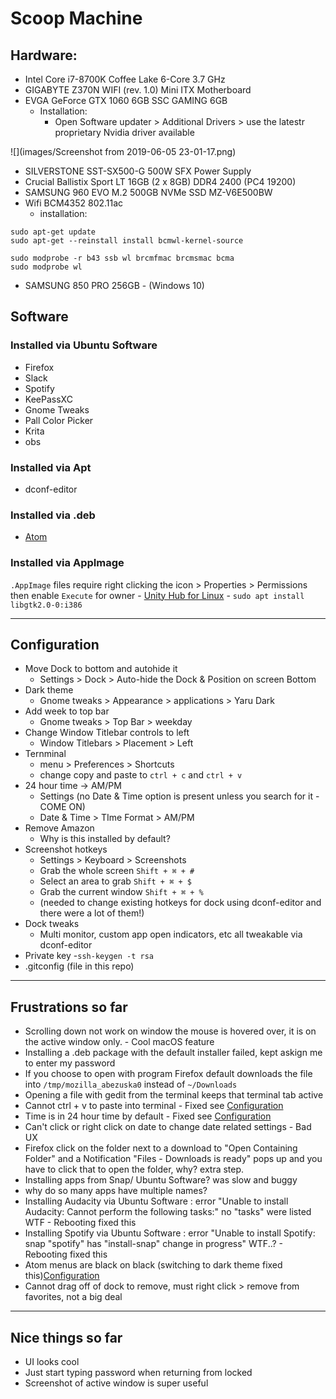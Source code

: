 # Scoop Machine

## Hardware:
- Intel Core i7-8700K Coffee Lake 6-Core 3.7 GHz
- GIGABYTE Z370N WIFI (rev. 1.0) Mini ITX Motherboard
- EVGA GeForce GTX 1060 6GB SSC GAMING 6GB
  - Installation:
    - Open Software updater > Additional Drivers > use the latestr proprietary Nvidia driver available

![](images/Screenshot from 2019-06-05 23-01-17.png)

- SILVERSTONE SST-SX500-G 500W SFX Power Supply
- Crucial Ballistix Sport LT 16GB (2 x 8GB) DDR4 2400 (PC4 19200)
- SAMSUNG 960 EVO M.2 500GB NVMe SSD MZ-V6E500BW
- Wifi BCM4352 802.11ac
  - installation:
```
sudo apt-get update
sudo apt-get --reinstall install bcmwl-kernel-source
```
```
sudo modprobe -r b43 ssb wl brcmfmac brcmsmac bcma
sudo modprobe wl
```
- SAMSUNG 850 PRO 256GB - (Windows 10)

## Software

### Installed via Ubuntu Software
- Firefox
- Slack
- Spotify
- KeePassXC
- Gnome Tweaks
- Pall Color Picker
- Krita
- obs

### Installed via Apt
- dconf-editor

### Installed via .deb
  - [Atom](https://atom.io/download/deb)

### Installed via AppImage
  `.AppImage` files require right clicking the icon > Properties > Permissions then enable `Execute` for owner
    - [Unity Hub for Linux](https://public-cdn.cloud.unity3d.com/hub/prod/UnityHubSetup.AppImage)
      - `sudo apt install libgtk2.0-0:i386`

---

## Configuration
- Move Dock to bottom and autohide it
  - Settings > Dock > Auto-hide the Dock & Position on screen Bottom
- Dark theme
  - Gnome tweaks  > Appearance > applications > Yaru Dark
- Add week to top bar
    - Gnome tweaks  > Top Bar > weekday
- Change Window Titlebar controls to left
    - Window Titlebars > Placement > Left
- Ternminal
	- menu > Preferences > Shortcuts
	- change copy and paste to `ctrl + c` and `ctrl + v`
- 24 hour time -> AM/PM
	- Settings (no Date & Time option is present unless you search for it - COME ON)
	- Date & Time > TIme Format > AM/PM
- Remove Amazon
	- Why is this installed by default?
- Screenshot hotkeys
  - Settings > Keyboard > Screenshots
  - Grab the whole screen `Shift + ⌘ + #`
  - Select an area to grab `Shift + ⌘ + $`
  - Grab the current window `Shift + ⌘ + %`
  - (needed to change existing hotkeys for dock using dconf-editor and there were a lot of them!)
- Dock tweaks
  - Multi monitor, custom app open indicators, etc all tweakable via dconf-editor
- Private key
    -`ssh-keygen -t rsa`
- .gitconfig (file in this repo)
---

## Frustrations so far
- Scrolling down not work on window the mouse is hovered over, it is on the active window only. - Cool macOS feature
- Installing a .deb package with the default installer failed, kept askign me to enter my password
- If you choose to open with program Firefox default downloads the file into `/tmp/mozilla_abezuska0` instead of `~/Downloads`  
- Opening a file with gedit from the terminal keeps that terminal tab active
- Cannot ctrl + v to paste into terminal - Fixed see [Configuration](#Configuration)
- Time is in 24 hour time by default  - Fixed see [Configuration](#Configuration)
- Can't click or right click on date to change date related settings - Bad UX
- Firefox click on the folder next to a download to
"Open Containing Folder" and a Notification "Files - Downloads is ready" pops up and you have to click that to open the folder, why? extra step.
- Installing apps from Snap/ Ubuntu Software? was slow and buggy
- why do so many apps have multiple names?
- Installing Audacity via Ubuntu Software : error "Unable to install Audacity: Cannot perform the following tasks:" no "tasks" were listed WTF - Rebooting fixed this
- Installing Spotify via Ubuntu Software : error "Unable to install Spotify: snap "spotify" has "install-snap" change in progress" WTF..? - Rebooting fixed this
- Atom menus are black on black (switching to dark theme fixed this)[Configuration](#Configuration)
- Cannot drag off of dock to remove, must right click > remove from favorites, not a big deal

---

## Nice things so far
- UI looks cool
- Just start typing password when returning from locked
- Screenshot of active window is super useful
